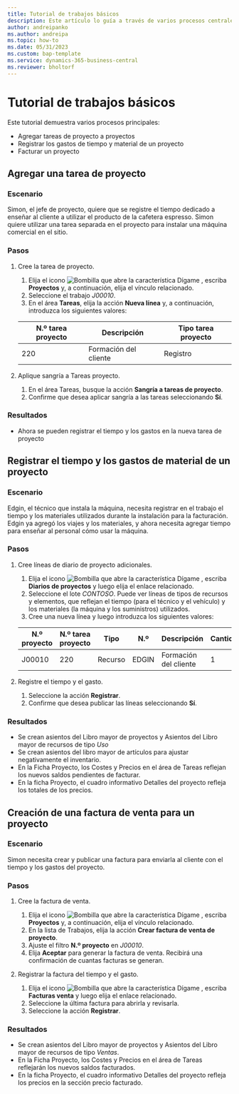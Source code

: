 ```yaml
---
title: Tutorial de trabajos básicos
description: Este artículo lo guía a través de varios procesos centrales en la gestión de proyectos.
author: andreipanko
ms.author: andreipa
ms.topic: how-to
ms.date: 05/31/2023
ms.custom: bap-template
ms.service: dynamics-365-business-central
ms.reviewer: bholtorf
---
```

# Tutorial de trabajos básicos

Este tutorial demuestra varios procesos principales:

- Agregar tareas de proyecto a proyectos
- Registrar los gastos de tiempo y material de un proyecto
- Facturar un proyecto

## Agregar una tarea de proyecto

### Escenario  

Simon, el jefe de proyecto, quiere que se registre el tiempo dedicado a enseñar al cliente a utilizar el producto de la cafetera espresso. Simon quiere utilizar una tarea separada en el proyecto para instalar una máquina comercial en el sitio.

### Pasos

1. Cree la tarea de proyecto.

    1. Elija el icono ![Bombilla que abre la característica Dígame](../../media/ui-search/search_small.png "Dígame qué desea hacer") , escriba **Proyectos** y, a continuación, elija el vínculo relacionado.  
    2. Seleccione el trabajo *J00010*.
    3. En el área **Tareas**, elija la acción **Nueva línea** y, a continuación, introduzca los siguientes valores:
 
    |N.º tarea proyecto|Descripción|Tipo tarea proyecto|
    |------------|-----------|-------------|  
    |220|Formación del cliente|Registro|

2. Aplique sangría a Tareas proyecto.
   1. En el área Tareas, busque la acción **Sangría a tareas de proyecto**.
   2. Confirme que desea aplicar sangría a las tareas seleccionando **Sí**.

### Resultados

 - Ahora se pueden registrar el tiempo y los gastos en la nueva tarea de proyecto

## Registrar el tiempo y los gastos de material de un proyecto

### Escenario  

Edgin, el técnico que instala la máquina, necesita registrar en el trabajo el tiempo y los materiales utilizados durante la instalación para la facturación. Edgin ya agregó los viajes y los materiales, y ahora necesita agregar tiempo para enseñar al personal cómo usar la máquina.

### Pasos

1. Cree líneas de diario de proyecto adicionales.

    1. Elija el icono ![Bombilla que abre la característica Dígame](../../media/ui-search/search_small.png "Dígame qué desea hacer") , escriba **Diarios de proyectos** y luego elija el enlace relacionado.  
    2. Seleccione el lote *CONTOSO*. Puede ver líneas de tipos de recursos y elementos, que reflejan el tiempo (para el técnico y el vehículo) y los materiales (la máquina y los suministros) utilizados.
    3. Cree una nueva línea y luego introduzca los siguientes valores:
 
    |N.º proyecto|N.º tarea proyecto|Tipo|N.º|Descripción|Cantidad|
    |-------|------------|----|---|-----------|--------|  
    |J00010|220|Recurso|EDGIN|Formación del cliente|1|

2. Registre el tiempo y el gasto.
   1. Seleccione la acción **Registrar**.
   2. Confirme que desea publicar las líneas seleccionando **Sí**.

### Resultados

- Se crean asientos del Libro mayor de proyectos y Asientos del Libro mayor de recursos de tipo *Uso*
- Se crean asientos del libro mayor de artículos para ajustar negativamente el inventario.
- En la Ficha Proyecto, los Costes y Precios en el área de Tareas reflejan los nuevos saldos pendientes de facturar.
- En la ficha Proyecto, el cuadro informativo Detalles del proyecto refleja los totales de los precios.

## Creación de una factura de venta para un proyecto

### Escenario  

Simon necesita crear y publicar una factura para enviarla al cliente con el tiempo y los gastos del proyecto.

### Pasos

1. Cree la factura de venta.

    1. Elija el icono ![Bombilla que abre la característica Dígame](../../media/ui-search/search_small.png "Dígame qué desea hacer") , escriba **Proyectos** y, a continuación, elija el vínculo relacionado.  
    2. En la lista de Trabajos, elija la acción **Crear factura de venta de proyecto**.
    3. Ajuste el filtro **N.º proyecto** en *J00010*.
    4. Elija **Aceptar** para generar la factura de venta. Recibirá una confirmación de cuantas facturas se generan.

2. Registrar la factura del tiempo y el gasto.

   1. Elija el icono ![Bombilla que abre la característica Dígame](../../media/ui-search/search_small.png "Dígame qué desea hacer") , escriba **Facturas venta** y luego elija el enlace relacionado.  
   2. Seleccione la última factura para abrirla y revisarla.
   3. Seleccione la acción **Registrar**.

### Resultados

- Se crean asientos del Libro mayor de proyectos y Asientos del Libro mayor de recursos de tipo *Ventas*.
- En la Ficha Proyecto, los Costes y Precios en el área de Tareas reflejarán los nuevos saldos facturados.
- En la ficha Proyecto, el cuadro informativo Detalles del proyecto refleja los precios en la sección precio facturado.
